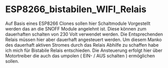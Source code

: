 # ESP8266_bistabilen_WIFI_Relais

Auf Basis eines ESP8266 Clones sollen hier Schaltmodule Vorgestellt werden das an die SNOFF Module angelehnt ist. 
Diese können zum dauerhaften schalten von 230 Volt verwendet werden. Die Entsprechenden Relais müssen hier aber dauerhaft angesteuert werden. 
Um diesem Manko  des dauerhaft aktiven Stromes durch das Relais Abhilfe zu schaffen habe ich mich für Bistabile Relais entschieden. Die Ansteuerung erfolgt hier über Motortreiber die auch das umpolen ( EIN- / AUS schalten ) ermöglichen sollen.
